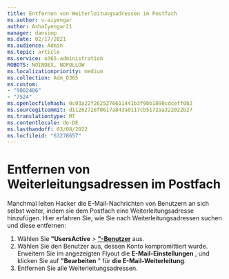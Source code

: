 ```yaml
---
title: Entfernen von Weiterleitungsadressen im Postfach
ms.author: v-aiyengar
author: AshaIyengar21
manager: dansimp
ms.date: 02/17/2021
ms.audience: Admin
ms.topic: article
ms.service: o365-administration
ROBOTS: NOINDEX, NOFOLLOW
ms.localizationpriority: medium
ms.collection: Adm_O365
ms.custom:
- "9002486"
- "7524"
ms.openlocfilehash: 0c03a22f2625276611441b3f9bb1890cdceff0b2
ms.sourcegitcommit: d11262728f0617a843a0117cb5172aa322022b27
ms.translationtype: MT
ms.contentlocale: de-DE
ms.lasthandoff: 03/08/2022
ms.locfileid: "63278657"
---
```

# <a name="remove-forwarding-addresses-on-the-mailbox"></a>Entfernen von Weiterleitungsadressen im Postfach

Manchmal leiten Hacker die E-Mail-Nachrichten von Benutzern an sich selbst weiter, indem sie dem Postfach eine Weiterleitungsadresse hinzufügen. Hier erfahren Sie, wie Sie nach Weiterleitungsadressen suchen und diese entfernen:

1. Wählen Sie **"UsersActive** > **["-Benutzer](https://go.microsoft.com/fwlink/p/?linkid=834822)** aus.
1. Wählen Sie den Benutzer aus, dessen Konto kompromittiert wurde. Erweitern Sie im angezeigten Flyout die **E-Mail-Einstellungen** , und klicken Sie auf **"Bearbeiten** " für **die E-Mail-Weiterleitung**.
1. Entfernen Sie alle Weiterleitungsadressen.
